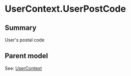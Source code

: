 # UserContext.UserPostCode

## Summary

User's postal code

## Parent model

See: [UserContext](UserContext.md)